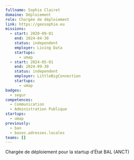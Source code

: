 ```yaml
---
fullname: Sophie Clairet
domaine: Déploiement
role: Chargée de déploiement
link: https://geosophie.eu
missions:
  - start: 2020-09-01
    end: 2024-04-30
    status: independent
    employer: Living Data
    startups:
      - umap
  - start: 2024-05-01
    end: 2024-09-30
    status: independent
    employer: LittleBigConnection
    startups:
      - umap
badges:
  - segur
competences:
  - Communication
  - Administration Publique
startups:
  - umap
previously:
  - ban
  - bases.adresses.locales
teams: []
---
```

Chargée de déploiement pour la startup d’État BAL (ANCT)